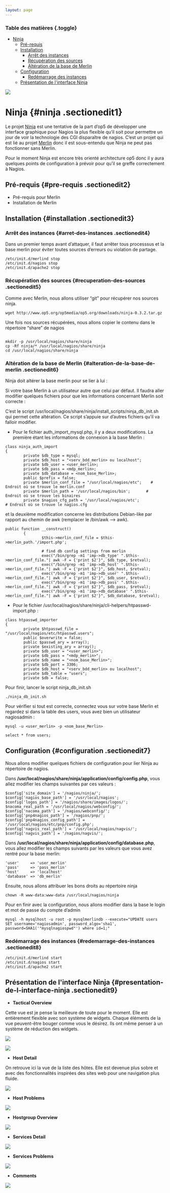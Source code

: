 ```yaml
---
layout: page
---
```


### Table des matières {.toggle}

-   [Ninja](ninja.html#ninja)
    -   [Pré-requis](ninja.html#pre-requis)
    -   [Installation](ninja.html#installation)
        -   [Arrêt des instances](ninja.html#arret-des-instances)
        -   [Récupération des
            sources](ninja.html#recuperation-des-sources)
        -   [Altération de la base de
            Merlin](ninja.html#alteration-de-la-base-de-merlin)
    -   [Configuration](ninja.html#configuration)
        -   [Redémarrage des
            instances](ninja.html#redemarrage-des-instances)
    -   [Présentation de l'interface
        Ninja](ninja.html#presentation-de-l-interface-ninja)

[![](../../../../assets/media/interface/ninja_100x100.png)](../../../../_detail/interface/ninja_100x100.png@id=nagios%253Aaddons%253Aninja.html "interface:ninja_100x100.png")

Ninja {#ninja .sectionedit1}
=====

Le projet
[Ninja](http://www.op5.org/community/projects/ninja "http://www.op5.org/community/projects/ninja")
est une tentative de la part d’op5 de développer une interface graphique
pour Nagios la plus flexible qu’il soit pour permettre un jour de voir
la technologie des CGI disparaître de nagios. C’est un projet qui est
lié au projet
[Merlin](../../../../addons/merlin.html "http://wiki.monitoring-fr.org/addons/merlin")
donc il est sous-entendu que Ninja ne peut pas fonctionner sans Merlin.

Pour le moment Ninja est encore très orienté architecture op5 donc il y
aura quelques points de configuration à prévoir pour qu’il se greffe
correctement à Nagios.

Pré-requis {#pre-requis .sectionedit2}
----------

-   Pré-requis pour Merlin
-   Installation de Merlin

Installation {#installation .sectionedit3}
------------

### Arrêt des instances {#arret-des-instances .sectionedit4}

Dans un premier temps avant d’attaquer, il faut arrêter tous processsus
et la base merlin pour éviter toutes sources d’erreurs ou violation de
partage.

~~~
/etc/init.d/merlind stop
/etc/init.d/nagios stop
/etc/init.d/apache2 stop
~~~

### Récupération des sources {#recuperation-des-sources .sectionedit5}

Comme avec Merlin, nous allons utiliser “git” pour récupérer nos sources
ninja.

~~~
wget http://www.op5.org/op5media/op5.org/downloads/ninja-0.3.2.tar.gz
~~~

Une fois nos sources récupérées, nous allons copier le contenu dans le
répertoire “share” de nagios

~~~
 
mkdir -p /usr/local/nagios/share/ninja
cp -Rf ninja/* /usr/local/nagios/share/ninja
cd /usr/local/nagios/share/ninja
~~~

### Altération de la base de Merlin {#alteration-de-la-base-de-merlin .sectionedit6}

Ninja doit altérer la base merlin pour se lier à lui :

Si votre base Merlin à un utilisateur autre que celui par défaut. Il
faudra aller modifier quelques fichiers pour que les informations
concernant Merlin soit correcte :

C’est le script
/usr/local/nagios/share/ninja/install\_scripts/ninja\_db\_init.sh qui
permet cette altération. Ce script s’appuie sur d’autres fichiers qu’il
va falloir modifier.

-   Pour le fichier auth\_import\_mysql.php, il y a deux modifications.
    La première étant les informations de connexion à la base Merlin :

~~~
class ninja_auth_import
{
        private $db_type = mysql;
        private $db_host = "<serv_bdd_merlin> ou localhost";
        private $db_user = <user_merlin>;
        private $db_pass = <mdp_merlin>;
        private $db_database = <nom_base_Merlin>;
        public $prefix = false;
        private $merlin_conf_file = "/usr/local/nagios/etc";    # Endroit où se trouve le merlin.conf
        private $merlin_path = '/usr/local/nagios/bin';       # Endroit où se trouve les binaires
        private $nagios_cfg_path = '/usr/local/nagios/etc';           # Endroit où se trouve le nagios.cfg
~~~

et la deuxième modification concerne les distributions Debian-like par
rapport au chemin de awk (remplacer le /bin/awk –\> awk).

~~~
public function __construct()
        {
                $this->merlin_conf_file = $this->merlin_path.'/import.php';

                # find db config settings from merlin
                exec("/bin/grep -m1 'imp->db_type' ".$this->merlin_conf_file."| awk -F = {'print $2'}", $db_type, $retval);
                exec("/bin/grep -m1 'imp->db_host' ".$this->merlin_conf_file."| awk -F = {'print $2'}", $db_host, $retval);
                exec("/bin/grep -m1 'imp->db_user' ".$this->merlin_conf_file."| awk -F = {'print $2'}", $db_user, $retval);
                exec("/bin/grep -m1 'imp->db_pass' ".$this->merlin_conf_file."| awk -F = {'print $2'}", $db_pass, $retval);
                exec("/bin/grep -m1 'imp->db_database' ".$this->merlin_conf_file."| awk -F = {'print $2'}", $db_database, $retval);
~~~

-   Pour le fichier
    /usr/local/nagios/share/ninja/cli-helpers/htpasswd-import.php :

~~~
class htpasswd_importer
{
        private $htpasswd_file = "/usr/local/nagios/etc/htpasswd.users";
        public $overwrite = false;
        public $passwd_ary = array();
        private $existing_ary = array();
        private $db_user = "<user_merlin>";
        private $db_pass = "<mdp_merlin>";
        private $db_name = "<nom_base_Merlin>";
        private $db_port = 3306;
        private $db_host = "<serv_bdd_merlin> ou localhost";
        private $db_table = "users";
        private $db = false;
~~~

Pour finir, lancer le script ninja\_db\_init.sh

~~~
./ninja_db_init.sh
~~~

Pour vérifier si tout est correcte, connectez vous sur votre base Merlin
et regardez si dans la table des users, vous avez bien un utilisateur
nagiosadmin :

~~~
mysql -u <user_merlin> -p <nom_base_Merlin>

select * from users;
~~~

Configuration {#configuration .sectionedit7}
-------------

Nous allons modifier quelques fichiers de configuration pour lier Ninja
au répertoire de nagios.

Dans **/usr/local/nagios/share/ninja/application/config/config.php**,
vous allez modifier les champs suivantes par ces valeurs :

~~~
$config['site_domain'] = '/nagios/ninja/';
$config['nagios_base_path'] = '/usr/local/nagios';
$config['logos_path'] = '/nagios/share/images/logos/';
$nacoma_real_path = '/usr/local/nagios/webconfig/';
$config['nacoma_path'] = '/nagios/webconfig/';
$config['pnp4nagios_path'] = '/nagios/pnp/';
$config['pnp4nagios_config_path'] = '/usr/local/nagios/etc/pnp/config.php';
$config['nagvis_real_path'] = '/usr/local/nagios/nagvis/';
$config['nagvis_path'] = '/nagios/nagvis/';
~~~

Dans **/usr/local/nagios/share/ninja/application/config/database.php**,
vous allez modifier les champs suivants par les valeurs que vous avez
rentré pour la base merlin:

~~~
'user'     => 'user_merlin'
'pass'     => 'pass_merlin'
'host'     => 'localhost'
'database' => 'db_merlin'
~~~

Ensuite, nous allons attribuer les bons droits au répertoire ninja

~~~
chown -R www-data:www-data /usr/local/nagios/ninja
~~~

Pour en finir avec la configuration, nous allons modifier dans la base
le login et mot de passe du compte d’admin

~~~
mysql -h mysqlhost -u root -p mysqlmerlindb --execute="UPDATE users SET username='nagiosadmin', password_algo='sha1', password=SHA1('"mysqlnagiospwd"') where id=1;"
~~~

### Redémarrage des instances {#redemarrage-des-instances .sectionedit8}

~~~
/etc/init.d/merlind start
/etc/init.d/nagios start
/etc/init.d/apache2 start
~~~

Présentation de l'interface Ninja {#presentation-de-l-interface-ninja .sectionedit9}
---------------------------------

-   **Tactical Overview**

Cette vue est je pense la meilleure de toute pour le moment. Elle est
entièrement flexible avec son système de widgets. Chaque éléments de la
vue peuvent-être bouger comme vous le désirez. Ils ont même penser à un
système de réduction des widgets.

[![](../../../../assets/media/interface/tactical-overview1.png@w=700&h=330)](../../../../_detail/interface/tactical-overview1.png@id=nagios%253Aaddons%253Aninja.html "interface:tactical-overview1.png")

[![](../../../../assets/media/interface/tactical-overview2.png@w=700&h=330)](../../../../_detail/interface/tactical-overview2.png@id=nagios%253Aaddons%253Aninja.html "interface:tactical-overview2.png")

-   **Host Detail**

On retrouve ici la vue de la liste des hôtes. Elle est devenue plus
sobre et avec des fonctionnalités inspirées des sites web pour une
navigation plus fluide.

[![](../../../../assets/media/interface/host-detail1.png@w=700&h=260)](../../../../_detail/interface/host-detail1.png@id=nagios%253Aaddons%253Aninja.html "interface:host-detail1.png")

-   **Host Problems**

[![](../../../../assets/media/interface/host-problem.png@w=700&h=260)](../../../../_detail/interface/host-problem.png@id=nagios%253Aaddons%253Aninja.html "interface:host-problem.png")

-   **Hostgroup Overview**

[![](../../../../assets/media/interface/hostgroup.png@w=700&h=260)](../../../../_detail/interface/hostgroup.png@id=nagios%253Aaddons%253Aninja.html "interface:hostgroup.png")

-   **Services Detail**

[![](../../../../assets/media/interface/service-detail.png@w=700&h=260)](../../../../_detail/interface/service-detail.png@id=nagios%253Aaddons%253Aninja.html "interface:service-detail.png")

-   **Services Problems**

[![](../../../../assets/media/interface/service-problem.png@w=700&h=260)](../../../../_detail/interface/service-problem.png@id=nagios%253Aaddons%253Aninja.html "interface:service-problem.png")

-   **Comments**

[![](../../../../assets/media/interface/comments.png@w=700&h=260)](../../../../_detail/interface/comments.png@id=nagios%253Aaddons%253Aninja.html "interface:comments.png")
